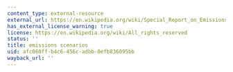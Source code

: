 ```yaml
---
content_type: external-resource
external_url: https://en.wikipedia.org/wiki/Special_Report_on_Emissions_Scenarios#Scenario_families
has_external_license_warning: true
license: https://en.wikipedia.org/wiki/All_rights_reserved
status: ''
title: emissions scenarios
uid: afc060ff-b4c6-456c-adbb-0efb836095bb
wayback_url: ''
---
```

